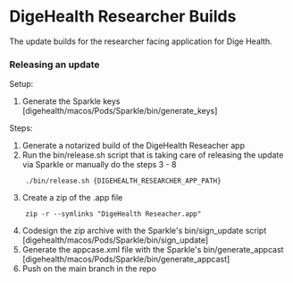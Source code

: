 # DigeHealth Researcher Builds

The update builds for the researcher facing application for Dige Health.

### Releasing an update

Setup:
1. Generate the Sparkle keys [digehealth/macos/Pods/Sparkle/bin/generate_keys]

Steps:
1. Generate a notarized build of the DigeHealth Reseacher app
2. Run the bin/release.sh script that is taking care of releasing the update via Sparkle or manually do the steps 3 - 8
```
    ./bin/release.sh {DIGEHEALTH_RESEARCHER_APP_PATH}
```
3. Create a zip of the .app file
```
    zip -r --symlinks "DigeHealth Reseacher.app"
```
4. Codesign the zip archive with the Sparkle's bin/sign_update script [digehealth/macos/Pods/Sparkle/bin/sign_update]
5. Generate the appcase.xml file with the Sparkle's bin/generate_appcast [digehealth/macos/Pods/Sparkle/bin/generate_appcast]
6. Push on the main branch in the repo 
